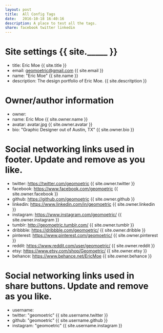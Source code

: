 ```yaml
---
layout: post
title:  All Config Tags 
date:   2016-10-18 16:40:16
description: A place to test all the tags.
share: facebook twitter linkedin
---
```


# Site settings {{ site._____ }}
- title: Eric Moe {{ site.title }} 
- email:  geomoetric@gmail.com {{ site.email }}
- name: "Eric Moe" {{ site.name }}
- description: The design portfolio of Eric Moe. {{ site.descritption }}

# Owner/author information
- owner:
 - name: Eric Moe  {{ site.owner.name }}
 - avatar: avatar.jpg  {{ site.owner.avatar }}
 - bio:  "Graphic Designer out of Austin, TX"  {{ site.owner.bio }}
  
# Social networking links used in footer. Update and remove as you like.
  - twitter:     https://twitter.com/geomoetric  {{ site.owner.twitter }} 
  - facebook:    https://www.facebook.com/geomoetric {{ site.owner.facebook }}  
  - github:       https://github.com/geomoetric {{ site.owner.github }}
  - linkedin:       https://www.linkedin.com/in/geomoetric {{ site.owner.linkedin }}
  - instagram:      https://www.instagram.com/geomoetric/ {{ site.owner.instagram }}
  - tumblr:     http://geomoetric.tumblr.com/ {{ site.owner.tumblr }}
  - dribbble:     https://dribbble.com/geomoetric/ {{ site.owner.dribble }}
  - pinterest:    https://www.pinterest.com/geomoetric/ {{ site.owner.pinterest }}
  - reddit:     https://www.reddit.com/user/geomoetric/ {{ site.owner.reddit }}
  - etsy:       https://www.etsy.com/shop/Geomoetric/ {{ site.owner.etsy }}
  - behance: https://www.behance.net/EricMoe  {{ site.owner.behance }}
  
# Social networking links used in share buttons. Update and remove as you like. 
- username:
 -  twitter:      "geomoetric" {{ site.username.twitter }}
 - github:     "geomoetric" {{ site.username.github }}
 - instagram:      "geomoetric" {{ site.username.instagram }}
 
